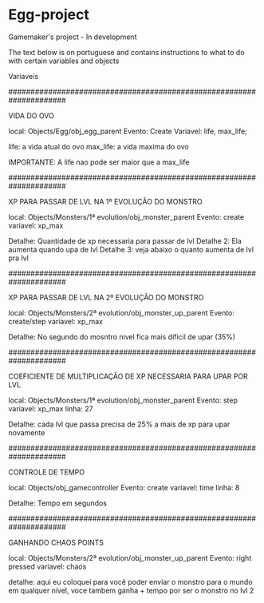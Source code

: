 # Egg-project
Gamemaker's project - In development

The text below is on portuguese and contains instructions to what to do with certain variables and objects

Variaveis 

#####################################################################

VIDA DO OVO

local: Objects/Egg/obj_egg_parent
Evento: Create
Variavel: life, max_life;

life: a vida atual do ovo
max_life: a vida maxima do ovo

IMPORTANTE: A life nao pode ser maior que a max_life

#####################################################################

XP PARA PASSAR DE LVL NA 1º EVOLUÇÃO DO MONSTRO

local: Objects/Monsters/1ª evolution/obj_monster_parent
Evento: create
variavel: xp_max

Detalhe: Quantidade de xp necessaria para passar de lvl
Detalhe 2: Ela aumenta quando upa de lvl
Detalhe 3: veja abaixo o quanto aumenta de lvl pra lvl

#####################################################################

XP PARA PASSAR DE LVL NA 2º EVOLUÇÃO DO MONSTRO

local: Objects/Monsters/2ª evolution/obj_monster_up_parent
Evento: create/step
variavel: xp_max

Detalhe: No segundo do mosntro nivel fica mais dificil de upar (35%)

#####################################################################

COEFICIENTE DE MULTIPLICAÇÂO DE XP NECESSARIA PARA UPAR POR LVL

local: Objects/Monsters/1ª evolution/obj_monster_parent
Evento: step
variavel: xp_max
linha: 27

Detalhe: cada lvl que passa precisa de 25% a mais de xp para upar novamente

#####################################################################

CONTROLE DE TEMPO

local: Objects/obj_gamecontroller
Evento: create
variavel: time
linha: 8

Detalhe: Tempo em segundos

#####################################################################

GANHANDO CHAOS POINTS

local: Objects/Monsters/2ª evolution/obj_monster_up_parent
Evento: right pressed
variavel: chaos

detalhe: aqui eu coloquei para você poder enviar o monstro para o mundo em qualquer nivel, voce tambem ganha + tempo por ser o monstro no lvl 2
